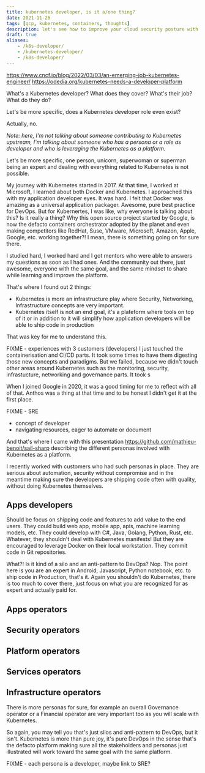 ```yaml
---
title: kubernetes developer, is it a/one thing?
date: 2021-11-26
tags: [gcp, kubernetes, containers, thoughts]
description: let's see how to improve your cloud security posture with workload identity federation, no service account keys necessary anymore - let's see taht in actions with GitHub actions.
draft: true
aliases:
    - /k8s-developer/
    - /kubernetes-developer/
    - /k8s-developer/
---
```

https://www.cncf.io/blog/2022/03/03/an-emerging-job-kubernetes-engineer/
https://odedia.org/kubernetes-needs-a-developer-platform

What's a Kubernetes developer? What does they cover? What's their job? What do they do?

Let's be more specific, does a Kubernetes developer role even exist?

Actually, no.

_Note: here, I'm not talking about someone contributing to Kubernetes upstream, I'm talking about someone who has a persona or a role as developer and who is leveraging the Kubernetes as a platform._

Let's be more specific, one person, unicorn, superwoman or superman being an expert and dealing with everything related to Kubernetes is not possible.

My journey with Kubernetes started in 2017. At that time, I worked at Microsoft, I learned about both Docker and Kubernetes. I approached this with my application developer eyes. It was hard. I felt that Docker was amazing as a universal application packager. Awesome, pure best practice for DevOps. But for Kubernertes, I was like, why everyone is talking about this? Is it really a thing? Why this open source project started by Google, is now the defacto containers orchestrator adopted by the planet and even making competitors like RedHat, Suse, VMware, Microsoft, Amazon, Apple, Google, etc. working together?! I mean, there is something going on for sure there.

I studied hard, I worked hard and I got mentors who were able to answers my questions as soon as I had ones. And the community out there, just awesome, everyone with the same goal, and the same mindset to share while learning and improve the platform.

That's where I found out 2 things:
- Kubernetes is more an infrastructure play where Security, Networking, Infrastructure concepts are very important.
- Kubernetes itself is not an end goal, it's a plateform where tools on top of it or in addition to it will simplify how application developers will be able to ship code in production

That was key for me to understand this.

FIXME - experiences with 3 customers (developers) I just touched the containerisation and CI/CD parts. It took some times to have them digesting those new concepts and paradigms. But we failed, because we didn't touch other areas around Kubernetes such as the monitoring, security, infrastucture, networking and governance parts. It took s

When I joined Google in 2020, it was a good timing for me to reflect with all of that. Anthos was a thing at that time and to be honest I didn't get it at the first place.

FIXME - SRE
- concept of developer
- navigating resources, eager to automate or document

And that's where I came with this presentation https://github.com/mathieu-benoit/sail-sharp describing the different personas involved with Kubernetes as a platform.

I recently worked with customers who had such personas in place. They are serious about automation, security without compromise and in the meantime making sure the developers are shipping code often with quality, without doing Kubernetes themselves.

## Apps developers

Should be focus on shipping code and features to add value to the end users. They could build web app, mobile app, apis, machine learning models, etc. They could develop with C#, Java, Golang, Python, Rust, etc. Whatever, they shouldn't deal with Kubernetes manifests! But they are encouraged to leverage Docker on their local workstation. They commit code in Git repositories.

What?! Is it kind of a silo and an anti-pattern to DevOps? Nop. The point here is you are an expert in Android, Javascript, Python notebook, etc. to ship code in Production, that's it. Again you shouldn't do Kubernetes, there is too much to cover there, just focus on what you are recognized for as expert and actually paid for.

## Apps operators



## Security operators

## Platform operators

## Services operators

## Infrastructure operators


There is more personas for sure, for example an overall Governance operator or a Financial operator are very important too as you will scale with Kubernetes.

So again, you may tell you that's just silos and anti-pattern to DevOps, but it isn't. Kubernetes is more than pure joy, it's pure DevOps in the sense that's the defacto platform making sure all the stakeholders and personas just illustrated will work toward the same goal with the same platform.

FIXME - each persona is a developer, maybe link to SRE?
